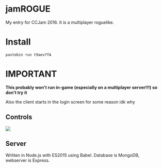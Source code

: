# jamROGUE
My entry for CCJam 2016. It is a multiplayer roguelike.

# Install
`pastebin run t9aev7fA`

# IMPORTANT
**This probably won't run in-game (especially on a multiplayer server!!!) so don't try it**

Also the client starts in the login screen for some reason idk why

## Controls
![](http://the.ultimate.shitty.download/nigeria_hospital_rhode.png)

## Server
Written in Node.js with ES2015 using Babel. Database is MongoDB, webserver is Express.